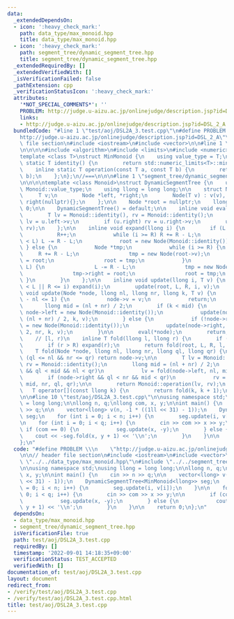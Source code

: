 ```yaml
---
data:
  _extendedDependsOn:
  - icon: ':heavy_check_mark:'
    path: data_type/max_monoid.hpp
    title: data_type/max_monoid.hpp
  - icon: ':heavy_check_mark:'
    path: segment_tree/dynamic_segment_tree.hpp
    title: segment_tree/dynamic_segment_tree.hpp
  _extendedRequiredBy: []
  _extendedVerifiedWith: []
  _isVerificationFailed: false
  _pathExtension: cpp
  _verificationStatusIcon: ':heavy_check_mark:'
  attributes:
    '*NOT_SPECIAL_COMMENTS*': ''
    PROBLEM: http://judge.u-aizu.ac.jp/onlinejudge/description.jsp?id=DSL_2_A
    links:
    - http://judge.u-aizu.ac.jp/onlinejudge/description.jsp?id=DSL_2_A
  bundledCode: "#line 1 \"test/aoj/DSL2A_3.test.cpp\"\n#define PROBLEM \\\n    \"\
    http://judge.u-aizu.ac.jp/onlinejudge/description.jsp?id=DSL_2_A\"\n\n// header\
    \ file section\n#include <iostream>\n#include <vector>\n\n#line 1 \"data_type/max_monoid.hpp\"\
    \n\n\n\n#include <algorithm>\n#include <limits>\n#include <numeric>\n\n//===\n\
    template <class T>\nstruct MinMonoid {\n    using value_type = T;\n    inline\
    \ static T identity() {\n        return std::numeric_limits<T>::min();\n    };\n\
    \    inline static T operation(const T a, const T b) {\n        return std::max(a,\
    \ b);\n    };\n};\n//===\n\n\n#line 1 \"segment_tree/dynamic_segment_tree.hpp\"\
    \n\n\n\ntemplate <class Monoid>\nstruct DynamicSegmentTree {\n    using T = typename\
    \ Monoid::value_type;\n    using llong = long long;\n\n    struct Node {\n   \
    \     T v;\n        Node *left, *right;\n        Node(T v) : v(v), left(nullptr),\
    \ right(nullptr){};\n    };\n\n    Node *root = nullptr;\n    llong L = 0, R =\
    \ 0;\n\n    DynamicSegmentTree() = default;\n\n    inline void eval(Node &u) {\n\
    \        T lv = Monoid::identity(), rv = Monoid::identity();\n        if (u.left)\
    \ lv = u.left->v;\n        if (u.right) rv = u.right->v;\n        u.v = Monoid::operation(lv,\
    \ rv);\n    };\n\n    inline void expand(llong i) {\n        if (L == R) {\n \
    \           R++;\n            while (i >= R) R += R - L;\n            while (i\
    \ < L) L -= R - L;\n            root = new Node(Monoid::identity());\n       \
    \ } else {\n            Node *tmp;\n            while (i >= R) {\n           \
    \     R += R - L;\n                tmp = new Node(root->v);\n                tmp->left\
    \ = root;\n                root = tmp;\n            }\n            while (i <\
    \ L) {\n                L -= R - L;\n                tmp = new Node(root->v);\n\
    \                tmp->right = root;\n                root = tmp;\n           \
    \ }\n        }\n    };\n\n    inline void update(llong i, T v) {\n        if (i\
    \ < L || R <= i) expand(i);\n        update(root, L, R, i, v);\n    };\n\n   \
    \ void update(Node *node, llong nl, llong nr, llong k, T v) {\n        if (nr\
    \ - nl <= 1) {\n            node->v = v;\n            return;\n        }\n\n \
    \       llong mid = (nl + nr) / 2;\n        if (k < mid) {\n            if (!node->left)\
    \ node->left = new Node(Monoid::identity());\n            update(node->left, nl,\
    \ (nl + nr) / 2, k, v);\n        } else {\n            if (!node->right) node->right\
    \ = new Node(Monoid::identity());\n            update(node->right, (nl + nr) /\
    \ 2, nr, k, v);\n        }\n\n        eval(*node);\n        return;\n    }\n\n\
    \    // [l, r)\n    inline T fold(llong l, llong r) {\n        if (l < L) expand(l);\n\
    \        if (r > R) expand(r);\n        return fold(root, L, R, l, r);\n    };\n\
    \    T fold(Node *node, llong nl, llong nr, llong ql, llong qr) {\n        if\
    \ (ql <= nl && nr <= qr) return node->v;\n\n        T lv = Monoid::identity(),\
    \ rv = Monoid::identity();\n        llong mid = (nl + nr) / 2;\n        if (node->left\
    \ && ql < mid && nl < qr)\n            lv = fold(node->left, nl, mid, ql, qr);\n\
    \        if (node->right && ql < nr && mid < qr)\n            rv = fold(node->right,\
    \ mid, nr, ql, qr);\n\n        return Monoid::operation(lv, rv);\n    };\n\n \
    \   T operator[](const llong k) {\n        return fold(k, k + 1);\n    };\n};\n\
    \n\n#line 10 \"test/aoj/DSL2A_3.test.cpp\"\n\nusing namespace std;\nusing llong\
    \ = long long;\n\nllong n, q;\nllong com, x, y;\n\nint main() {\n    cin >> n\
    \ >> q;\n\n    vector<llong> v(n, -1 * ((1ll << 31) - 1));\n    DynamicSegmentTree<MinMonoid<llong>>\
    \ seg;\n    for (int i = 0; i < n; i++) {\n        seg.update(i, v[i]);\n    }\n\
    \n    for (int i = 0; i < q; i++) {\n        cin >> com >> x >> y;\n\n       \
    \ if (com == 0) {\n            seg.update(x, -y);\n        } else {\n        \
    \    cout << -seg.fold(x, y + 1) << '\\n';\n        }\n    }\n\n    return 0;\n\
    };\n"
  code: "#define PROBLEM \\\n    \"http://judge.u-aizu.ac.jp/onlinejudge/description.jsp?id=DSL_2_A\"\
    \n\n// header file section\n#include <iostream>\n#include <vector>\n\n#include\
    \ \"../../data_type/max_monoid.hpp\"\n#include \"../../segment_tree/dynamic_segment_tree.hpp\"\
    \n\nusing namespace std;\nusing llong = long long;\n\nllong n, q;\nllong com,\
    \ x, y;\n\nint main() {\n    cin >> n >> q;\n\n    vector<llong> v(n, -1 * ((1ll\
    \ << 31) - 1));\n    DynamicSegmentTree<MinMonoid<llong>> seg;\n    for (int i\
    \ = 0; i < n; i++) {\n        seg.update(i, v[i]);\n    }\n\n    for (int i =\
    \ 0; i < q; i++) {\n        cin >> com >> x >> y;\n\n        if (com == 0) {\n\
    \            seg.update(x, -y);\n        } else {\n            cout << -seg.fold(x,\
    \ y + 1) << '\\n';\n        }\n    }\n\n    return 0;\n};\n"
  dependsOn:
  - data_type/max_monoid.hpp
  - segment_tree/dynamic_segment_tree.hpp
  isVerificationFile: true
  path: test/aoj/DSL2A_3.test.cpp
  requiredBy: []
  timestamp: '2022-09-01 14:18:35+09:00'
  verificationStatus: TEST_ACCEPTED
  verifiedWith: []
documentation_of: test/aoj/DSL2A_3.test.cpp
layout: document
redirect_from:
- /verify/test/aoj/DSL2A_3.test.cpp
- /verify/test/aoj/DSL2A_3.test.cpp.html
title: test/aoj/DSL2A_3.test.cpp
---
```


